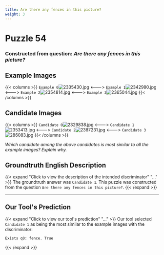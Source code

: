 ```yaml
---
title: Are there any fences in this picture?
weight: 3
---
```


# Puzzle 54
### Constructed from question: _Are there any fences in this picture?_


## Example Images
{{< columns >}}
`Example 0`![2335430.jpg](/gqa_images/2335430.jpg)
<--->
`Example 1`![2342980.jpg](/gqa_images/2342980.jpg)
<--->
`Example 2`![2354814.jpg](/gqa_images/2354814.jpg)
<--->
`Example 3`![2365044.jpg](/gqa_images/2365044.jpg)
{{< /columns >}}

## Candidate Images
{{< columns >}}
`Candidate 0`![2329838.jpg](/gqa_images/2329838.jpg)
<--->
`Candidate 1`![2353413.jpg](/gqa_images/2353413.jpg)
<--->
`Candidate 2`![2387231.jpg](/gqa_images/2387231.jpg)
<--->
`Candidate 3`![286083.jpg](/gqa_images/286083.jpg)
{{< /columns >}}

*Which candidate among the above candidates is most similar to all the example images? Explain why.*

## Groundtruth English Description

{{< expand "Click to view the description of the intended discriminator" "..." >}}
The groundtruth answer was `Candidate 1`. This puzzle was constructed from the question `Are there any fences in this picture?`.
{{< /expand >}}

---

## Our Tool's Prediction

{{< expand "Click to view our tool's prediction" "..." >}}
Our tool selected `Candidate 1` as being the most similar to the example images with the discriminator:
```plaintext
Exists q0: fence. True
```
{{< /expand >}}
